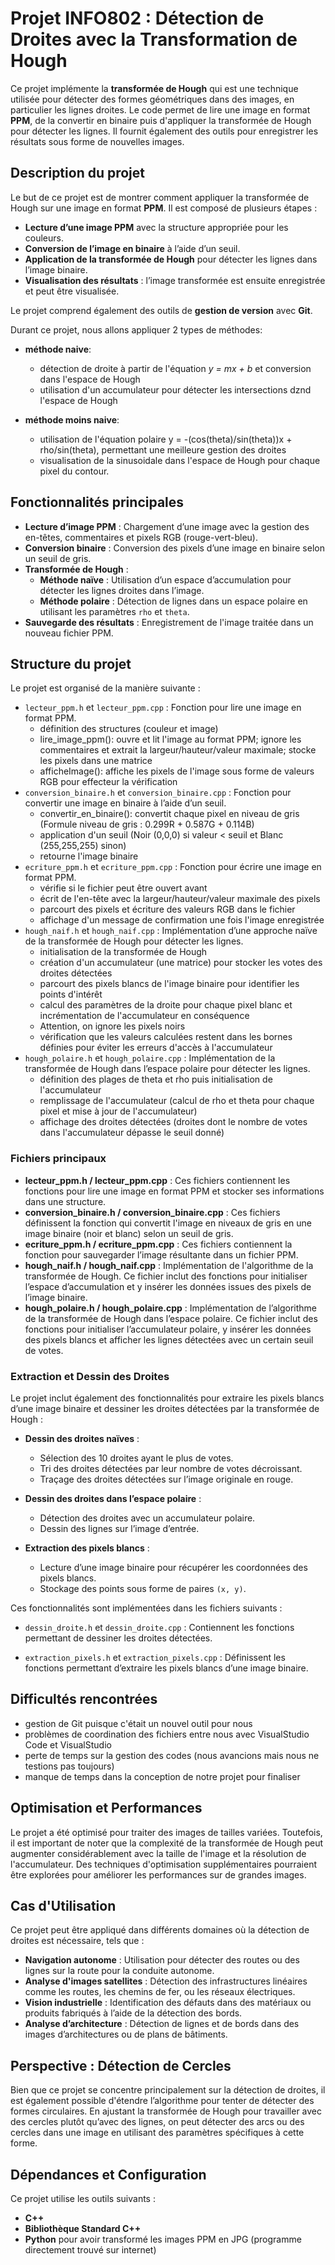 # Projet INFO802 : Détection de Droites avec la Transformation de Hough

Ce projet implémente la **transformée de Hough** qui est une technique utilisée pour détecter des formes géométriques dans des images, en particulier les lignes droites. Le code permet de lire une image en format **PPM**, de la convertir en binaire puis d'appliquer la transformée de Hough pour détecter les lignes. Il fournit également des outils pour enregistrer les résultats sous forme de nouvelles images.

## Description du projet

Le but de ce projet est de montrer comment appliquer la transformée de Hough sur une image en format **PPM**. Il est composé de plusieurs étapes :
- **Lecture d’une image PPM** avec la structure appropriée pour les couleurs.
- **Conversion de l’image en binaire** à l’aide d’un seuil.
- **Application de la transformée de Hough** pour détecter les lignes dans l’image binaire.
- **Visualisation des résultats** : l’image transformée est ensuite enregistrée et peut être visualisée.

Le projet comprend également des outils de **gestion de version** avec **Git**.

Durant ce projet, nous allons appliquer 2 types de méthodes: 
- **méthode naive**:
  - détection de droite à partir de l'équation *y = mx + b* et conversion dans l'espace de Hough
  - utilisation d'un accumulateur pour détecter les intersections dznd l'espace de Hough

- **méthode moins naive**:
  - utilisation de l'équation polaire y = -(cos(theta)/sin(theta))x + rho/sin(theta), permettant une meilleure gestion des droites
  - visualisation de la sinusoidale dans l'espace de Hough pour chaque pixel du contour. 

## Fonctionnalités principales

- **Lecture d’image PPM** : Chargement d’une image avec la gestion des en-têtes, commentaires et pixels RGB (rouge-vert-bleu).
- **Conversion binaire** : Conversion des pixels d’une image en binaire selon un seuil de gris.
- **Transformée de Hough** :
  - **Méthode naïve** : Utilisation d’un espace d’accumulation pour détecter les lignes droites dans l’image.
  - **Méthode polaire** : Détection de lignes dans un espace polaire en utilisant les paramètres `rho` et `theta`.
- **Sauvegarde des résultats** : Enregistrement de l'image traitée dans un nouveau fichier PPM.

## Structure du projet

Le projet est organisé de la manière suivante :

- `lecteur_ppm.h` et `lecteur_ppm.cpp` : Fonction pour lire une image en format PPM.
  - définition des structures (couleur et image)
  - lire_image_ppm(): ouvre et lit l'image au format PPM; ignore les commentaires et extrait la largeur/hauteur/valeur maximale; stocke les pixels dans une matrice
  - afficheImage(): affiche les pixels de l'image sous forme de valeurs RGB pour effecteur la vérification
- `conversion_binaire.h` et `conversion_binaire.cpp` : Fonction pour convertir une image en binaire à l’aide d’un seuil.
  - convertir_en_binaire(): convertit chaque pixel en niveau de gris (Formule niveau de gris : 0.299R + 0.587G + 0.114B)
  - application d'un seuil (Noir (0,0,0) si valeur < seuil et Blanc (255,255,255) sinon)
  - retourne l'image binaire 
- `ecriture_ppm.h` et `ecriture_ppm.cpp` : Fonction pour écrire une image en format PPM.
  - vérifie si le fichier peut être ouvert avant
  - écrit de l'en-tête avec la largeur/hauteur/valeur maximale des pixels
  - parcourt des pixels et écriture des valeurs RGB dans le fichier
  - affichage d'un message de confirmation une fois l'image enregistrée
- `hough_naif.h` et `hough_naif.cpp` : Implémentation d’une approche naïve de la transformée de Hough pour détecter les lignes.
  - initialisation de la transformée de Hough
  - création d'un accumulateur (une matrice) pour stocker les votes des droites détectées
  - parcourt des pixels blancs de l'image binaire pour identifier les points d'intérêt
  - calcul des paramètres de la droite pour chaque pixel blanc et incrémentation de l'accumulateur en conséquence
  - Attention, on ignore les pixels noirs
  - vérification que les valeurs calculées restent dans les bornes définies pour éviter les erreurs d'accès à l'accumulateur 
- `hough_polaire.h` et `hough_polaire.cpp` : Implémentation de la transformée de Hough dans l’espace polaire pour détecter les lignes.
  - définition des plages de theta et rho puis initialisation de l'accumulateur
  - remplissage de l'accumulateur (calcul de rho et theta pour chaque pixel et mise à jour de l'accumulateur)
  - affichage des droites détectées (droites dont le nombre de votes dans l'accumulateur dépasse le seuil donné)

### Fichiers principaux

- **lecteur_ppm.h / lecteur_ppm.cpp** : Ces fichiers contiennent les fonctions pour lire une image en format PPM et stocker ses informations dans une structure.
- **conversion_binaire.h / conversion_binaire.cpp** : Ces fichiers définissent la fonction qui convertit l'image en niveaux de gris en une image binaire (noir et blanc) selon un seuil de gris.
- **ecriture_ppm.h / ecriture_ppm.cpp** : Ces fichiers contiennent la fonction pour sauvegarder l’image résultante dans un fichier PPM.
- **hough_naif.h / hough_naif.cpp** : Implémentation de l'algorithme de la transformée de Hough. Ce fichier inclut des fonctions pour initialiser l’espace d’accumulation et y insérer les données issues des pixels de l’image binaire.
- **hough_polaire.h / hough_polaire.cpp** : Implémentation de l’algorithme de la transformée de Hough dans l’espace polaire. Ce fichier inclut des fonctions pour initialiser l’accumulateur polaire, y insérer les données des pixels blancs et afficher les lignes détectées avec un certain seuil de votes.

### Extraction et Dessin des Droites

Le projet inclut également des fonctionnalités pour extraire les pixels blancs d’une image binaire et dessiner les droites détectées par la transformée de Hough :

- **Dessin des droites naïves** :
  - Sélection des 10 droites ayant le plus de votes.
  - Tri des droites détectées par leur nombre de votes décroissant.
  - Traçage des droites détectées sur l’image originale en rouge.

- **Dessin des droites dans l’espace polaire** :

  - Détection des droites avec un accumulateur polaire.
  - Dessin des lignes sur l’image d’entrée.

- **Extraction des pixels blancs** :

  - Lecture d’une image binaire pour récupérer les coordonnées des pixels blancs.
  - Stockage des points sous forme de paires `(x, y)`.

Ces fonctionnalités sont implémentées dans les fichiers suivants :

- `dessin_droite.h` et `dessin_droite.cpp` : Contiennent les fonctions permettant de dessiner les droites détectées.

- `extraction_pixels.h` et `extraction_pixels.cpp` : Définissent les fonctions permettant d’extraire les pixels blancs d’une image binaire.

## Difficultés rencontrées 

- gestion de Git puisque c'était un nouvel outil pour nous
- problèmes de coordination des fichiers entre nous avec VisualStudio Code et VisualStudio
- perte de temps sur la gestion des codes (nous avancions mais nous ne testions pas toujours)
- manque de temps dans la conception de notre projet pour finaliser


## Optimisation et Performances
Le projet a été optimisé pour traiter des images de tailles variées. Toutefois, il est important de noter que la complexité de la transformée de Hough peut augmenter considérablement avec la taille de l'image et la résolution de l'accumulateur. Des techniques d'optimisation supplémentaires pourraient être explorées pour améliorer les performances sur de grandes images.


## Cas d'Utilisation
Ce projet peut être appliqué dans différents domaines où la détection de droites est nécessaire, tels que :
- **Navigation autonome** : Utilisation pour détecter des routes ou des lignes sur la route pour la conduite autonome.
- **Analyse d'images satellites** : Détection des infrastructures linéaires comme les routes, les chemins de fer, ou les réseaux électriques.
- **Vision industrielle** : Identification des défauts dans des matériaux ou produits fabriqués à l’aide de la détection des bords.
- **Analyse d’architecture** : Détection de lignes et de bords dans des images d’architectures ou de plans de bâtiments.

## Perspective : Détection de Cercles
Bien que ce projet se concentre principalement sur la détection de droites, il est également possible d'étendre l’algorithme pour tenter de détecter des formes circulaires. En ajustant la transformée de Hough pour travailler avec des cercles plutôt qu’avec des lignes, on peut détecter des arcs ou des cercles dans une image en utilisant des paramètres spécifiques à cette forme.


## Dépendances et Configuration
Ce projet utilise les outils suivants :
- **C++**
- **Bibliothèque Standard C++**
- **Python** pour avoir transformé les images PPM en JPG (programme directement trouvé sur internet)



